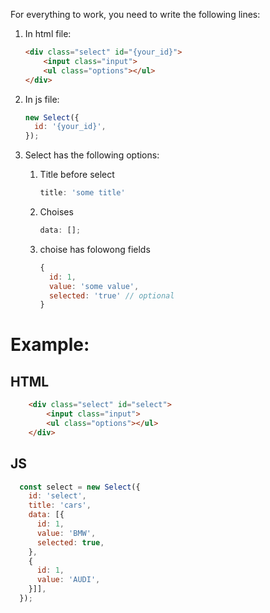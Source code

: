 For everything to work, you need to write the following lines:

1. In html file:
    ```html
    <div class="select" id="{your_id}">
        <input class="input">
        <ul class="options"></ul>
    </div>
    ```
2. In js file:
    ```javascript
    new Select({
      id: '{your_id}',
    });
    ```
  
3. Select has the following options:
  
    1) Title before select
        ```javascript
        title: 'some title'
        ```

    2) Choises
        ```javascript
        data: [];
        ```
    3) choise has folowong fields
        ```javascript
        {
          id: 1,
          value: 'some value',
          selected: 'true' // optional
        }
        ```
        
# Example: #

## HTML ##
  ```html
      <div class="select" id="select">
          <input class="input">
          <ul class="options"></ul>
      </div>
  ```
## JS ##
  ```javascript
    const select = new Select({
      id: 'select',
      title: 'cars',
      data: [{
        id: 1,
        value: 'BMW',
        selected: true,
      },
      {
        id: 1,
        value: 'AUDI',
      }]],
    });
  ```

